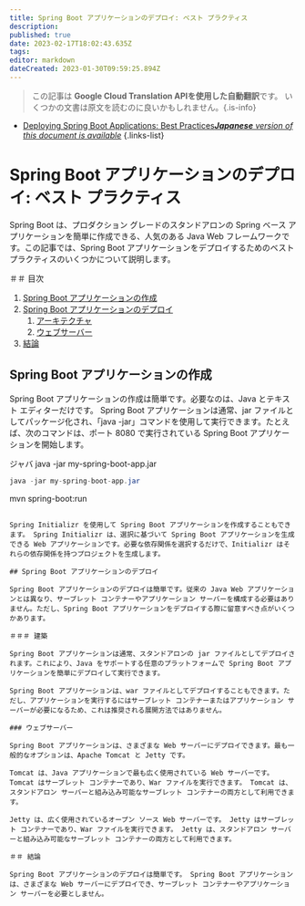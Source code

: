 ```yaml
---
title: Spring Boot アプリケーションのデプロイ: ベスト プラクティス
description: 
published: true
date: 2023-02-17T18:02:43.635Z
tags: 
editor: markdown
dateCreated: 2023-01-30T09:59:25.894Z
---
```


> この記事は **Google Cloud Translation APIを使用した自動翻訳**です。
いくつかの文書は原文を読むのに良いかもしれません。{.is-info}
- [Deploying Spring Boot Applications: Best Practices***Japanese** version of this document is available*](/ja/Knowledge-base/Spring-Boot/deploying-spring-boot-applications-best-practices)
{.links-list}
 


# Spring Boot アプリケーションのデプロイ: ベスト プラクティス

Spring Boot は、プロダクション グレードのスタンドアロンの Spring ベース アプリケーションを簡単に作成できる、人気のある Java Web フレームワークです。この記事では、Spring Boot アプリケーションをデプロイするためのベスト プラクティスのいくつかについて説明します。

＃＃ 目次

1. [Spring Boot アプリケーションの作成](#creating-a-spring-boot-application)
2. [Spring Boot アプリケーションのデプロイ](#deploying-a-spring-boot-application)
    1. [アーキテクチャ](#アーキテクチャ)
    2. [ウェブサーバー](#web-servers)
3. [結論](#結論)

## Spring Boot アプリケーションの作成

Spring Boot アプリケーションの作成は簡単です。必要なのは、Java とテキスト エディターだけです。 Spring Boot アプリケーションは通常、jar ファイルとしてパッケージ化され、「java -jar」コマンドを使用して実行できます。たとえば、次のコマンドは、ポート 8080 で実行されている Spring Boot アプリケーションを開始します。

ジャバ
java -jar my-spring-boot-app.jar
```java
java -jar my-spring-boot-app.jar
```
mvn spring-boot:run
```

Spring Initializr を使用して Spring Boot アプリケーションを作成することもできます。 Spring Initializr は、選択に基づいて Spring Boot アプリケーションを生成できる Web アプリケーションです。必要な依存関係を選択するだけで、Initializr はそれらの依存関係を持つプロジェクトを生成します。

## Spring Boot アプリケーションのデプロイ

Spring Boot アプリケーションのデプロイは簡単です。従来の Java Web アプリケーションとは異なり、サーブレット コンテナーやアプリケーション サーバーを構成する必要はありません。ただし、Spring Boot アプリケーションをデプロイする際に留意すべき点がいくつかあります。

＃＃＃ 建築

Spring Boot アプリケーションは通常、スタンドアロンの jar ファイルとしてデプロイされます。これにより、Java をサポートする任意のプラットフォームで Spring Boot アプリケーションを簡単にデプロイして実行できます。

Spring Boot アプリケーションは、war ファイルとしてデプロイすることもできます。ただし、アプリケーションを実行するにはサーブレット コンテナーまたはアプリケーション サーバーが必要になるため、これは推奨される展開方法ではありません。

### ウェブサーバー

Spring Boot アプリケーションは、さまざまな Web サーバーにデプロイできます。最も一般的なオプションは、Apache Tomcat と Jetty です。

Tomcat は、Java アプリケーションで最も広く使用されている Web サーバーです。 Tomcat はサーブレット コンテナーであり、War ファイルを実行できます。 Tomcat は、スタンドアロン サーバーと組み込み可能なサーブレット コンテナーの両方として利用できます。

Jetty は、広く使用されているオープン ソース Web サーバーです。 Jetty はサーブレット コンテナーであり、War ファイルを実行できます。 Jetty は、スタンドアロン サーバーと組み込み可能なサーブレット コンテナーの両方として利用できます。

＃＃ 結論

Spring Boot アプリケーションのデプロイは簡単です。 Spring Boot アプリケーションは、さまざまな Web サーバーにデプロイでき、サーブレット コンテナーやアプリケーション サーバーを必要としません。